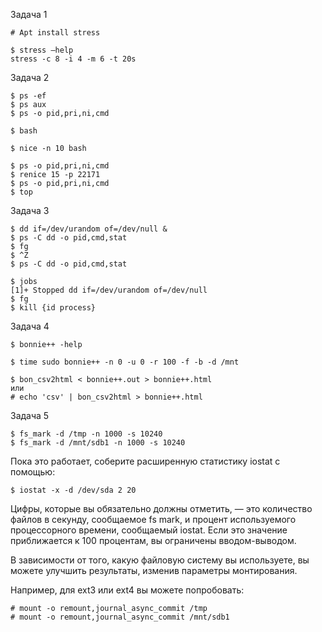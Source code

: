 Задача 1
```
# Apt install stress
```
```
$ stress –help
stress -c 8 -i 4 -m 6 -t 20s
```

Задача 2
```
$ ps -ef
$ ps aux
$ ps -o pid,pri,ni,cmd

$ bash

$ nice -n 10 bash

$ ps -o pid,pri,ni,cmd
$ renice 15 -p 22171
$ ps -o pid,pri,ni,cmd
$ top
```
Задача 3
```
$ dd if=/dev/urandom of=/dev/null &
$ ps -C dd -o pid,cmd,stat
$ fg
$ ^Z
$ ps -C dd -o pid,cmd,stat
```
```
$ jobs
[1]+ Stopped dd if=/dev/urandom of=/dev/null
$ fg
$ kill {id process}
```

Задача 4
```
$ bonnie++ -help

$ time sudo bonnie++ -n 0 -u 0 -r 100 -f -b -d /mnt

$ bon_csv2html < bonnie++.out > bonnie++.html
или
# echo 'csv' | bon_csv2html > bonnie++.html
```
Задача 5
```
$ fs_mark -d /tmp -n 1000 -s 10240
$ fs_mark -d /mnt/sdb1 -n 1000 -s 10240
```
Пока это работает, соберите расширенную статистику iostat с помощью:
```
$ iostat -x -d /dev/sda 2 20
```
Цифры, которые вы обязательно должны отметить, — это количество файлов в секунду, сообщаемое fs mark, и процент используемого процессорного времени, сообщаемый iostat. Если это значение приближается к 100 процентам, вы ограничены вводом-выводом.

В зависимости от того, какую файловую систему вы используете, вы можете улучшить результаты, изменив параметры монтирования.

Например, для ext3 или ext4 вы можете попробовать:
```
# mount -o remount,journal_async_commit /tmp
# mount -o remount,journal_async_commit /mnt/sdb1
```
